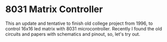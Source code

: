 8031 Matrix Controller
===

This an update and tentative to finish old college project from 1996, to control
16x16 led matrix with 8031 microcontroller. Recently I found the old circuits and
papers with schematics and pinout, so, let's try out. 
